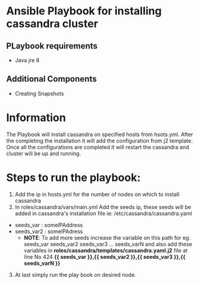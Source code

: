 # Ansible Playbook for installing cassandra cluster

## PLaybook requirements
- Java jre 8

## Additional Components 
- Creating Snapshots

#  Information
The Playbook will install cassandra on specified hosts from hsots.yml.
After the completing the installation it will add the configuration from j2 template.
Once all the configurations are completed it will restart the cassandra and cluster will be up and running.

#  Steps to run the playbook:

1. Add the ip in hosts.yml for the number of nodes on which to install cassandra
2. In roles/cassandra/vars/main.yml 
	Add the seeds ip, these seeds will be added in cassandra's installation file ie: /etc/cassandra/cassandra.yaml
* seeds_var : someIPAddress
* seeds_var2 : someIPAdress
	* **NOTE**: To add more seeds increase the variable on this path for eg. seeds_var seeds_var2 seeds_var3 ... seeds_varN and also add these variables in **roles/cassandra/templates/cassandra.yaml.j2** file at line No 424 **{{ seeds_var }},{{ seeds_var2 }},{{ seeds_var3 }},{{ seeds_varN }}**
3. At last simply run the play book on desired node.
